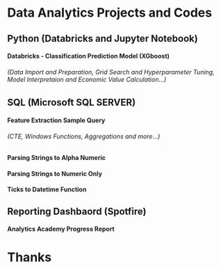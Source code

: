 # Data Analytics Projects and Codes

##    Python (Databricks and Jupyter Notebook)

####  Databricks - Classification Prediction Model (XGboost)
######  (Data Import and Preparation, Grid Search and Hyperparameter Tuning, Model Interpretaion and Economic Value Calculation...)

##    SQL (Microsoft SQL SERVER)

####  Feature Extraction Sample Query
######  (CTE, Windows Functions, Aggregations and more...)
####  Parsing Strings to Alpha Numeric
####  Parsing Strings to Numeric Only
####  Ticks to Datetime Function

##    Reporting Dashbaord (Spotfire)

####  Analytics Academy Progress Report

# Thanks
